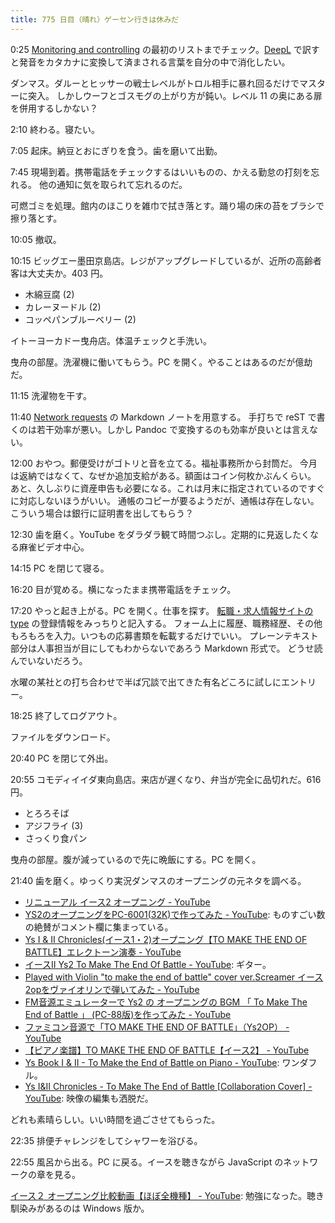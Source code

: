 ```yaml
---
title: 775 日目（晴れ）ゲーセン行きは休みだ
---
```


0:25 [Monitoring and controlling](https://en.wikipedia.org/wiki/Project_management#Monitoring_and_controlling)
の最初のリストまでチェック。[DeepL] で訳すと発音をカタカナに変換して済まされる言葉を自分の中で消化したい。

ダンマス。ダルーとヒッサーの戦士レベルがトロル相手に暴れ回るだけでマスターに突入。
しかしウーフとゴスモグの上がり方が鈍い。レベル 11 の奥にある扉を併用するしかない？

2:10 終わる。寝たい。

7:05 起床。納豆とおにぎりを食う。歯を磨いて出勤。

7:45 現場到着。携帯電話をチェックするはいいものの、かえる勤怠の打刻を忘れる。
他の通知に気を取られて忘れるのだ。

可燃ゴミを処理。館内のほこりを雑巾で拭き落とす。踊り場の床の苔をブラシで擦り落とす。

10:05 撤収。

10:15 ビッグエー墨田京島店。レジがアップグレードしているが、近所の高齢者客は大丈夫か。403 円。

* 木綿豆腐 (2)
* カレーヌードル (2)
* コッペパンブルーベリー (2)

イトーヨーカドー曳舟店。体温チェックと手洗い。

曳舟の部屋。洗濯機に働いてもらう。PC を開く。やることはあるのだが億劫だ。

11:15 洗濯物を干す。

11:40 [Network requests](https://javascript.info/network) の Markdown ノートを用意する。
手打ちで reST で書くのは若干効率が悪い。しかし Pandoc で変換するのも効率が良いとは言えない。

12:00 おやつ。郵便受けがゴトリと音を立てる。福祉事務所から封筒だ。
今月は返納ではなくて、なぜか追加支給がある。額面はコイン何枚かぶんくらい。
あと、久しぶりに資産申告も必要になる。これは月末に指定されているのですぐに対応しないほうがいい。
通帳のコピーが要るようだが、通帳は存在しない。こういう場合は銀行に証明書を出してもらう？

12:30 歯を磨く。YouTube をダラダラ観て時間つぶし。定期的に見返したくなる麻雀ビデオ中心。

14:15 PC を閉じて寝る。

16:20 目が覚める。横になったまま携帯電話をチェック。

17:20 やっと起き上がる。PC を開く。仕事を探す。
[転職・求人情報サイトの type](https://type.jp/) の登録情報をみっちりと記入する。
フォーム上に履歴、職務経歴、その他もろもろを入力。いつもの応募書類を転載するだけでいい。
プレーンテキスト部分は人事担当が目にしてもわからないであろう Markdown 形式で。
どうせ読んでいないだろう。

水曜の某社との打ち合わせで半ば冗談で出てきた有名どころに試しにエントリー。

18:25 終了してログアウト。

ファイルをダウンロード。

20:40 PC を閉じて外出。

20:55 コモディイイダ東向島店。来店が遅くなり、弁当が完全に品切れだ。616 円。

* とろろそば
* アジフライ (3)
* さっくり食パン

曳舟の部屋。腹が減っているので先に晩飯にする。PC を開く。

21:40 歯を磨く。ゆっくり実況ダンマスのオープニングの元ネタを調べる。

* [リニューアル イース2 オープニング - YouTube](https://www.youtube.com/watch?v=nUlIPCHuj6U)
* [YS2のオープニングをPC-6001(32K)で作ってみた - YouTube](https://www.youtube.com/watch?v=dpRihhIxznc):
  ものすごい数の絶賛がコメント欄に集まっている。
* [Ys I &amp; II Chronicles(イース1・2)オープニング【TO MAKE THE END OF BATTLE】エレクトーン演奏 - YouTube](https://www.youtube.com/watch?v=qogM83hz7j8)
* [イースⅡ Ys2 To Make The End Of Battle - YouTube](https://www.youtube.com/watch?v=a-RP7aofyFo):
  ギター。
* [Played with Violin "to make the end of battle" cover ver.Screamer イース2opをヴァイオリンで弾いてみた - YouTube](https://www.youtube.com/watch?v=LH2le90b8Gg)
* [FM音源エミュレーターで Ys2 の オープニングの BGM 「 To Make The End of Battle 」 (PC-88版)を作ってみた - YouTube](https://www.youtube.com/watch?v=Zdc6coCFXB4)
* [ファミコン音源で「TO MAKE THE END OF BATTLE」（Ys2OP） - YouTube](https://www.youtube.com/watch?v=cZaMF78Ob6c)
* [【ピアノ楽譜】TO MAKE THE END OF BATTLE【イース2】 - YouTube](https://www.youtube.com/watch?v=2rVnQpmHODs)
* [Ys Book I &amp; II - To Make the End of Battle on Piano - YouTube](https://www.youtube.com/watch?v=9WIq5xBScsE):
  ワンダフル。
* [Ys I&amp;II Chronicles - To Make The End of Battle [Collaboration Cover] - YouTube](https://www.youtube.com/watch?v=GNKveapSRTI):
  映像の編集も洒脱だ。

どれも素晴らしい。いい時間を過ごさせてもらった。

22:35 排便チャレンジをしてシャワーを浴びる。

22:55 風呂から出る。PC に戻る。イースを聴きながら JavaScript のネットワークの章を見る。

[イース２ オープニング比較動画【ほぼ全機種】 - YouTube](https://www.youtube.com/watch?v=TMnKRA-koac):
勉強になった。聴き馴染みがあるのは Windows 版か。

[DeepL]: https://www.deepl.com/translator
